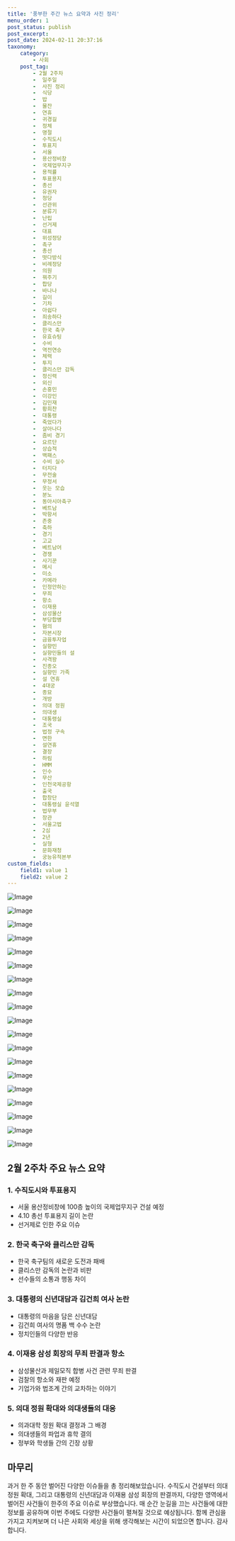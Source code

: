 ```yaml
---
title: '풍부한 주간 뉴스 요약과 사진 정리'
menu_order: 1
post_status: publish
post_excerpt: 
post_date: 2024-02-11 20:37:16
taxonomy:
    category:
        - 사회
    post_tag:
        - 2월 2주차
        -  일주일
        -  사진 정리
        -  식당
        -  밥
        -  물잔
        -  연휴
        -  귀경길
        -  정체
        -  명절
        -  수직도시
        -  투표지
        -  서울
        -  용산정비창
        -  국제업무지구
        -  용적률
        -  투표용지
        -  총선
        -  유권자
        -  정당
        -  선관위
        -  분류기
        -  난립
        -  선거제
        -  대표
        -  위성정당
        -  촉구
        -  총선
        -  떳다방식
        -  비례정당
        -  의원
        -  꿔주기
        -  합당
        -  바나나
        -  길이
        -  기차
        -  아쉽다
        -  죄송하다
        -  클리스만
        -  한국 축구
        -  유효슈팅
        -  수비
        -  역전연승
        -  체력
        -  투지
        -  클리스만 감독
        -  정신력
        -  외신
        -  손흥민
        -  이강인
        -  김민재
        -  황희찬
        -  대통령
        -  죽었다가
        -  살아나다
        -  좀비 경기
        -  요르단
        -  상습적
        -  백패스
        -  수비 실수
        -  터지다
        -  무전술
        -  무정서
        -  웃는 모습
        -  분노
        -  동아시아축구
        -  베트남
        -  박항서
        -  존중
        -  축하
        -  경기
        -  고교
        -  베트남어
        -  경쟁
        -  사기꾼
        -  메시
        -  미소
        -  카메라
        -  인정안하는
        -  무죄
        -  항소
        -  이재용
        -  삼성물산
        -  부당합병
        -  혐의
        -  자본시장
        -  금융투자업
        -  실향민
        -  실향민들의 설
        -  사격왕
        -  진종오
        -  실향민 가족
        -  설 연휴
        -  4대궁
        -  종묘
        -  개방
        -  의대 정원
        -  의대생
        -  대통령실
        -  조국
        -  법정 구속
        -  면한
        -  설연휴
        -  결장
        -  하림
        -  HMM
        -  인수
        -  무산
        -  인천국제공항
        -  출국
        -  합창단
        -  대통령실 윤석열
        -  법무부
        -  장관
        -  서울고법
        -  2심
        -  2년
        -  실형
        -  문화재청
        -  궁능유적본부
custom_fields:
    field1: value 1
    field2: value 2
---
```


![Image](https://imgnews.pstatic.net/image/020/2024/02/11/0003547485_001_20240211144101070.jpg?type=w647)

![Image](https://imgnews.pstatic.net/image/020/2024/02/11/0003547485_002_20240211144101126.jpg?type=w647)

![Image](https://imgnews.pstatic.net/image/020/2024/02/11/0003547485_003_20240211144101191.jpg?type=w647)

![Image](https://imgnews.pstatic.net/image/020/2024/02/11/0003547485_004_20240211144101227.jpg?type=w647)

![Image](https://imgnews.pstatic.net/image/020/2024/02/11/0003547485_005_20240211144101262.jpg?type=w647)

![Image](https://imgnews.pstatic.net/image/020/2024/02/11/0003547485_006_20240211144101299.jpg?type=w647)

![Image](https://imgnews.pstatic.net/image/020/2024/02/11/0003547485_007_20240211144101339.jpg?type=w647)

![Image](https://imgnews.pstatic.net/image/020/2024/02/11/0003547485_008_20240211144101370.jpg?type=w647)

![Image](https://imgnews.pstatic.net/image/020/2024/02/11/0003547485_009_20240211144101415.png?type=w647)

![Image](https://imgnews.pstatic.net/image/020/2024/02/11/0003547485_010_20240211144101474.jpg?type=w647)

![Image](https://imgnews.pstatic.net/image/020/2024/02/11/0003547485_011_20240211144101513.jpg?type=w647)

![Image](https://imgnews.pstatic.net/image/020/2024/02/11/0003547485_012_20240211144101548.jpg?type=w647)

![Image](https://imgnews.pstatic.net/image/020/2024/02/11/0003547485_013_20240211144101589.jpg?type=w647)

![Image](https://imgnews.pstatic.net/image/020/2024/02/11/0003547485_014_20240211144101624.jpg?type=w647)

![Image](https://imgnews.pstatic.net/image/020/2024/02/11/0003547485_015_20240211144101657.png?type=w647)

![Image](https://imgnews.pstatic.net/image/020/2024/02/11/0003547485_016_20240211144101768.jpg?type=w647)

![Image](https://imgnews.pstatic.net/image/020/2024/02/11/0003547485_017_20240211144101800.jpg?type=w647)

![Image](https://imgnews.pstatic.net/image/020/2024/02/11/0003547485_018_20240211144101837.jpg?type=w647)

![Image](https://imgnews.pstatic.net/image/020/2024/02/11/0003547485_019_20240211144101876.jpg?type=w647)

## 2월 2주차 주요 뉴스 요약
### 1. 수직도시와 투표용지
- 서울 용산정비창에 100층 높이의 국제업무지구 건설 예정
- 4.10 총선 투표용지 길이 논란
- 선거제로 인한 주요 이슈
### 2. 한국 축구와 클리스만 감독
- 한국 축구팀의 새로운 도전과 패배
- 클리스만 감독의 논란과 비판
- 선수들의 소통과 행동 차이
### 3. 대통령의 신년대담과 김건희 여사 논란
- 대통령의 마음을 담은 신년대담
- 김건희 여사의 명품 백 수수 논란
- 정치인들의 다양한 반응
### 4. 이재용 삼성 회장의 무죄 판결과 항소
- 삼성물산과 제일모직 합병 사건 관련 무죄 판결
- 검찰의 항소와 재판 예정
- 기업가와 법조계 간의 교차하는 이야기
### 5. 의대 정원 확대와 의대생들의 대응
- 의과대학 정원 확대 결정과 그 배경
- 의대생들의 파업과 휴학 결의
- 정부와 학생들 간의 긴장 상황
## 마무리
과거 한 주 동안 벌어진 다양한 이슈들을 총 정리해보았습니다. 수직도시 건설부터 의대 정원 확대, 그리고 대통령의 신년대담과 이재용 삼성 회장의 판결까지, 다양한 영역에서 벌어진 사건들이 한주의 주요 이슈로 부상했습니다. 매 순간 눈길을 끄는 사건들에 대한 정보를 공유하며 이번 주에도 다양한 사건들이 펼쳐질 것으로 예상됩니다. 함께 관심을 가지고 지켜보며 더 나은 사회와 세상을 위해 생각해보는 시간이 되었으면 합니다. 감사합니다.

